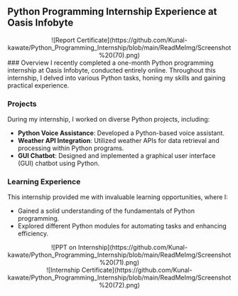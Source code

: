
## Python Programming Internship Experience at Oasis Infobyte
<div style="text-align:center">
  ![Report Certificate](https://github.com/Kunal-kawate/Python_Programming_Internship/blob/main/ReadMeImg/Screenshot%20(70).png)
</div>
### Overview
I recently completed a one-month Python programming internship at Oasis Infobyte, conducted entirely online. Throughout this internship, I delved into various Python tasks, honing my skills and gaining practical experience.

### Projects
During my internship, I worked on diverse Python projects, including:
- **Python Voice Assistance**: Developed a Python-based voice assistant.
- **Weather API Integration**: Utilized weather APIs for data retrieval and processing within Python programs.
- **GUI Chatbot**: Designed and implemented a graphical user interface (GUI) chatbot using Python.

### Learning Experience
This internship provided me with invaluable learning opportunities, where I:
- Gained a solid understanding of the fundamentals of Python programming.
- Explored different Python modules for automating tasks and enhancing efficiency.
<div style="text-align:center">
  ![PPT on Internship](https://github.com/Kunal-kawate/Python_Programming_Internship/blob/main/ReadMeImg/Screenshot%20(71).png)
</div>
<div style="text-align:center">
  ![Internship Certificate](https://github.com/Kunal-kawate/Python_Programming_Internship/blob/main/ReadMeImg/Screenshot%20(72).png)
</div>
